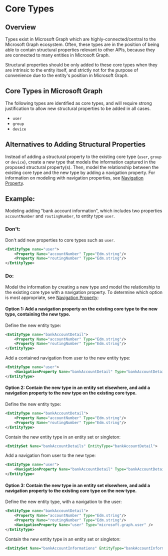 # Core Types

## Overview

Types exist in Microsoft Graph which are highly-connected/central to the Microsoft Graph ecosystem. Often, these types are in the position of being able to contain structural properties relevant to other APIs, because they are connected to many entities in Microsoft Graph.

Structural properties should be only added to these core types when they are intrinsic to the entity itself, and strictly not for the purpose of convenience due to the entity's position in Microsoft Graph.

## Core Types in Microsoft Graph

The following types are identified as core types, and will require strong justification to allow new structural properties to be added in all cases.

- ```user```
- ```group```
- ```device```

## Alternatives to Adding Structural Properties

Instead of adding a structural property to the existing core type (`user`, `group` or `device`), create a new type that models the information captured in the proposed structural property(s).
Then, model the relationship between the existing core type and the new type by adding a navigation property. For information on modeling with navigation properties, see [Navigation Property](../patterns/navigation-property.md).

## Example:

Modeling adding "bank account information", which includes two properties `accountNumber` and `routingNumber`, to entity type ```user```.

### Don't:

Don't add new properties to core types such as `user`.

```xml
<EntityType name="user">
    <Property Name="accountNumber" Type="Edm.string"/>
    <Property Name="routingNumber" Type="Edm.string"/>
</EntityType>
```

### Do:

Model the information by creating a new type and model the relationship to the existing core type with a navigation property. To determine which option is most appropriate, see [Navigation Property](../patterns/navigation-property.md):

#### Option 1: Add a navigation property on the existing core type to the new type, containing the new type.

Define the new entity type:
```xml
<EntityType name="bankAccountDetail">
    <Property Name="accountNumber" Type="Edm.string"/>
    <Property Name="routingNumber" Type="Edm.string"/>
</EntityType>
```

Add a contained navigation from user to the new entity type:
```xml
<EntityType name="user">
    <NavigationProperty Name="bankAccountDetail" Type="bankAccountDetail" ContainsTarget="true"/>
</EntityType>
```

#### Option 2: Contain the new type in an entity set elsewhere, and add a navigation property to the new type on the existing core type.

Define the new entity type:
```xml
<EntityType name="bankAccountDetail">
    <Property Name="accountNumber" Type="Edm.string"/>
    <Property Name="routingNumber" Type="Edm.string"/>
</EntityType>
```

Contain the new entity type in an entity set or singleton:
```xml
<EntitySet Name="bankAccountDetails" EntityType="bankAccountDetail">
```

Add a navigation from user to the new type:
```xml
<EntityType name="user">
    <NavigationProperty Name="bankAccountDetail" Type="bankAccountDetail" />
</EntityType>
```

#### Option 3: Contain the new type in an entity set elsewhere, and add a navigation property to the existing core type on the new type.

Define the new entity type, with a navigation to the user:
```xml
<EntityType name="bankAccountDetail">
    <Property Name="accountNumber" Type="Edm.string"/>
    <Property Name="routingNumber" Type="Edm.string"/>
    <NavigationProperty Name="user" Type="microsoft.graph.user" />
</EntityType>
```

Contain the new entity type in an entity set or singleton:
```xml
<EntitySet Name="bankAccountInformations" EntityType="bankAccountInformation">
```
